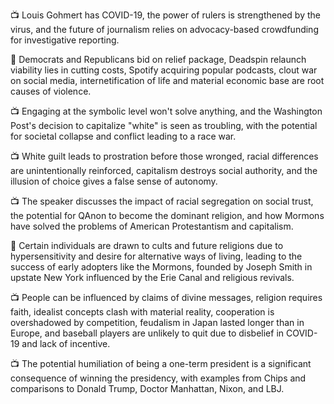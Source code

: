 📺 Louis Gohmert has COVID-19, the power of rulers is strengthened by the virus, and the future of journalism relies on advocacy-based crowdfunding for investigative reporting.

📰 Democrats and Republicans bid on relief package, Deadspin relaunch viability lies in cutting costs, Spotify acquiring popular podcasts, clout war on social media, internetification of life and material economic base are root causes of violence.

📺 Engaging at the symbolic level won't solve anything, and the Washington Post's decision to capitalize "white" is seen as troubling, with the potential for societal collapse and conflict leading to a race war.

📺 White guilt leads to prostration before those wronged, racial differences are unintentionally reinforced, capitalism destroys social authority, and the illusion of choice gives a false sense of autonomy.

📺 The speaker discusses the impact of racial segregation on social trust, the potential for QAnon to become the dominant religion, and how Mormons have solved the problems of American Protestantism and capitalism.

📜 Certain individuals are drawn to cults and future religions due to hypersensitivity and desire for alternative ways of living, leading to the success of early adopters like the Mormons, founded by Joseph Smith in upstate New York influenced by the Erie Canal and religious revivals.

📺 People can be influenced by claims of divine messages, religion requires faith, idealist concepts clash with material reality, cooperation is overshadowed by competition, feudalism in Japan lasted longer than in Europe, and baseball players are unlikely to quit due to disbelief in COVID-19 and lack of incentive.

📺 The potential humiliation of being a one-term president is a significant consequence of winning the presidency, with examples from Chips and comparisons to Donald Trump, Doctor Manhattan, Nixon, and LBJ.

